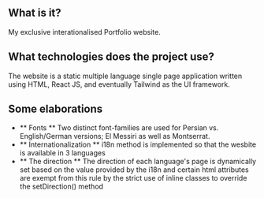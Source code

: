 ## What is it? 

My exclusive interationalised Portfolio website. 



## What technologies does the project use?

The website is a static multiple language single page application written using HTML, React JS, and eventually Tailwind as the UI framework.



## Some elaborations

- ** Fonts ** Two distinct font-families are used for Persian vs. English/German versions; El Messiri as well as Montserrat.
- ** Internationalization ** i18n method is implemented so that the wesbite is available in 3 languages
- ** The direction ** The  direction of each language's page is dynamically set based on the value provided by the i18n and certain html attributes are exempt from this rule by the strict use of inline classes to override the setDirection() method

